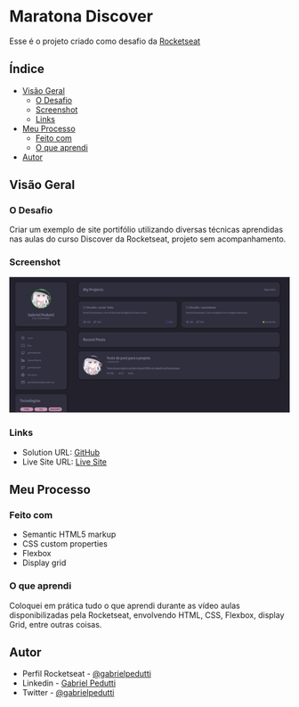 # Maratona Discover

Esse é o projeto criado como desafio da [Rocketseat](https://www.rocketseat.com.br/)

## Índice

- [Visão Geral](#Visão-Geral)
  - [O Desafio](#O-Desafio)
  - [Screenshot](#screenshot)
  - [Links](#links)
- [Meu Processo](#Meu-Processo)
  - [Feito com](#Feito-com)
  - [O que aprendi](#O-que-aprendi)
- [Autor](#autor)

## Visão Geral

### O Desafio

Criar um exemplo de site portifólio utilizando diversas técnicas aprendidas nas aulas do curso Discover da Rocketseat, projeto sem acompanhamento.

### Screenshot

![](./screenshot.png)

### Links

- Solution URL: [GitHub](https://github.com/gabrielpedutti/Desafio-portifolio)
- Live Site URL: [Live Site](https://gabrielpedutti.github.io/Desafio-sidebar)

## Meu Processo

### Feito com

- Semantic HTML5 markup
- CSS custom properties
- Flexbox
- Display grid

### O que aprendi

Coloquei em prática tudo o que aprendi durante as vídeo aulas disponibilizadas pela Rocketseat, envolvendo HTML, CSS, Flexbox, display Grid, entre outras coisas.

## Autor

- Perfil Rocketseat - [@gabrielpedutti](https://app.rocketseat.com.br/me/gabriel-pedutti-03660)
- Linkedin - [Gabriel Pedutti](https://www.linkedin.com/in/gabriel-pedutti-9698b520b/)
- Twitter - [@gabrielpedutti](https://www.twitter.com/gabrielpedutti)




